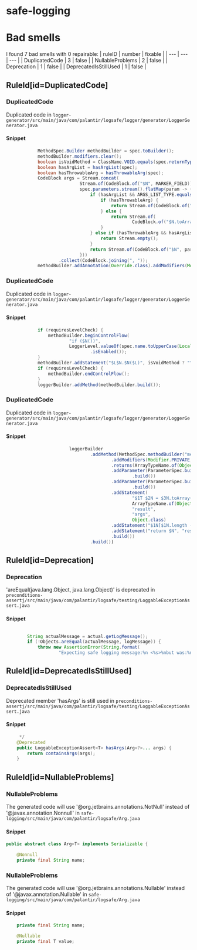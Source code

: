 # safe-logging 
 
# Bad smells
I found 7 bad smells with 0 repairable:
| ruleID | number | fixable |
| --- | --- | --- |
| DuplicatedCode | 3 | false |
| NullableProblems | 2 | false |
| Deprecation | 1 | false |
| DeprecatedIsStillUsed | 1 | false |
## RuleId[id=DuplicatedCode]
### DuplicatedCode
Duplicated code
in `logger-generator/src/main/java/com/palantir/logsafe/logger/generator/LoggerGenerator.java`
#### Snippet
```java
            MethodSpec.Builder methodBuilder = spec.toBuilder();
            methodBuilder.modifiers.clear();
            boolean isVoidMethod = ClassName.VOID.equals(spec.returnType);
            boolean hasArgList = hasArgList(spec);
            boolean hasThrowableArg = hasThrowableArg(spec);
            CodeBlock args = Stream.concat(
                            Stream.of(CodeBlock.of("$N", MARKER_FIELD)),
                            spec.parameters.stream().flatMap(param -> {
                                if (hasArgList && ARGS_LIST_TYPE.equals(param.type)) {
                                    if (hasThrowableArg) {
                                        return Stream.of(CodeBlock.of("merge($N, $N)", param.name, THROWABLE_NAME));
                                    } else {
                                        return Stream.of(
                                                CodeBlock.of("$N.toArray(new $T[0])", param.name, Object.class));
                                    }
                                } else if (hasThrowableArg && hasArgList && THROWABLE_TYPE.equals(param.type)) {
                                    return Stream.empty();
                                }
                                return Stream.of(CodeBlock.of("$N", param.name));
                            }))
                    .collect(CodeBlock.joining(", "));
            methodBuilder.addAnnotation(Override.class).addModifiers(Modifier.PUBLIC);
```

### DuplicatedCode
Duplicated code
in `logger-generator/src/main/java/com/palantir/logsafe/logger/generator/LoggerGenerator.java`
#### Snippet
```java
            if (requiresLevelCheck) {
                methodBuilder.beginControlFlow(
                        "if ($N())",
                        LoggerLevel.valueOf(spec.name.toUpperCase(Locale.ENGLISH))
                                .isEnabled());
            }
            methodBuilder.addStatement("$L$N.$N($L)", isVoidMethod ? "" : "return ", DELEGATE, spec.name, args);
            if (requiresLevelCheck) {
                methodBuilder.endControlFlow();
            }
            loggerBuilder.addMethod(methodBuilder.build());
```

### DuplicatedCode
Duplicated code
in `logger-generator/src/main/java/com/palantir/logsafe/logger/generator/LoggerGenerator.java`
#### Snippet
```java
                        loggerBuilder
                                .addMethod(MethodSpec.methodBuilder("merge")
                                        .addModifiers(Modifier.PRIVATE, Modifier.STATIC)
                                        .returns(ArrayTypeName.of(Object.class))
                                        .addParameter(ParameterSpec.builder(ARGS_LIST_TYPE, "args")
                                                .build())
                                        .addParameter(ParameterSpec.builder(THROWABLE_TYPE, THROWABLE_NAME)
                                                .build())
                                        .addStatement(
                                                "$1T $2N = $3N.toArray(new $4T[$3N.size() + 1])",
                                                ArrayTypeName.of(Object.class),
                                                "result",
                                                "args",
                                                Object.class)
                                        .addStatement("$1N[$1N.length - 1] = $2N", "result", THROWABLE_NAME)
                                        .addStatement("return $N", "result")
                                        .build())
                                .build())
```

## RuleId[id=Deprecation]
### Deprecation
'areEqual(java.lang.Object, java.lang.Object)' is deprecated
in `preconditions-assertj/src/main/java/com/palantir/logsafe/testing/LoggableExceptionAssert.java`
#### Snippet
```java

        String actualMessage = actual.getLogMessage();
        if (!Objects.areEqual(actualMessage, logMessage)) {
            throw new AssertionError(String.format(
                    "Expecting safe logging message:%n <%s>%nbut was:%n <%s>", logMessage, actualMessage));
```

## RuleId[id=DeprecatedIsStillUsed]
### DeprecatedIsStillUsed
Deprecated member 'hasArgs' is still used
in `preconditions-assertj/src/main/java/com/palantir/logsafe/testing/LoggableExceptionAssert.java`
#### Snippet
```java
     */
    @Deprecated
    public LoggableExceptionAssert<T> hasArgs(Arg<?>... args) {
        return containsArgs(args);
    }
```

## RuleId[id=NullableProblems]
### NullableProblems
The generated code will use '@org.jetbrains.annotations.NotNull' instead of '@javax.annotation.Nonnull'
in `safe-logging/src/main/java/com/palantir/logsafe/Arg.java`
#### Snippet
```java
public abstract class Arg<T> implements Serializable {

    @Nonnull
    private final String name;

```

### NullableProblems
The generated code will use '@org.jetbrains.annotations.Nullable' instead of '@javax.annotation.Nullable'
in `safe-logging/src/main/java/com/palantir/logsafe/Arg.java`
#### Snippet
```java
    private final String name;

    @Nullable
    private final T value;

```

